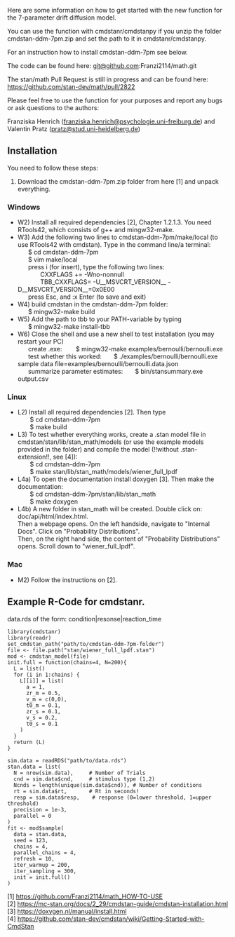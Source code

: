 Here are some information on how to get started with the new function for the 7-parameter drift diffusion model.

You can use the function with cmdstanr/cmdstanpy if you unzip the folder cmdstan-ddm-7pm.zip and set the path to it in cmdstanr/cmdstanpy.

For an instruction how to install cmdstan-ddm-7pm see below.

The code can be found here: git@github.com:Franzi2114/math.git

The stan/math Pull Request is still in progress and can be found here: https://github.com/stan-dev/math/pull/2822

Please feel free to use the function for your purposes and report any bugs or ask questions to the authors:

Franziska Henrich (franziska.henrich@psychologie.uni-freiburg.de) and Valentin Pratz (pratz@stud.uni-heidelberg.de)


## Installation
You need to follow these steps: 

1) Download the cmdstan-ddm-7pm.zip folder from here [1] and unpack everything.

### Windows
- W2) Install all required dependencies [2], Chapter 1.2.1.3. You need RTools42, which consists of g++ and mingw32-make.
- W3) Add the following two lines to cmdstan-ddm-7pm/make/local (to use RTools42 with cmdstan). Type in the command line/a terminal:  
	&nbsp;&nbsp;&nbsp;&nbsp;&nbsp;&nbsp;$ cd cmdstan-ddm-7pm  
	&nbsp;&nbsp;&nbsp;&nbsp;&nbsp;&nbsp;$ vim make/local  
	&nbsp;&nbsp;&nbsp;&nbsp;&nbsp;&nbsp;press i (for insert), type the following two lines:  
	&nbsp;&nbsp;&nbsp;&nbsp;&nbsp;&nbsp;&nbsp;&nbsp;&nbsp;&nbsp;&nbsp;&nbsp;	CXXFLAGS += -Wno-nonnull  
 	&nbsp;&nbsp;&nbsp;&nbsp;&nbsp;&nbsp;&nbsp;&nbsp;&nbsp;&nbsp;&nbsp;&nbsp;	TBB_CXXFLAGS= -U__MSVCRT_VERSION__ -D__MSVCRT_VERSION__=0x0E00  
	&nbsp;&nbsp;&nbsp;&nbsp;&nbsp;&nbsp;press Esc, and :x Enter (to save and exit)  
- W4) build cmdstan in the cmdstan-ddm-7pm folder:  
	&nbsp;&nbsp;&nbsp;&nbsp;&nbsp;&nbsp;$ mingw32-make build
- W5) Add the path to tbb to your PATH-variable by typing  
	&nbsp;&nbsp;&nbsp;&nbsp;&nbsp;&nbsp;$ mingw32-make install-tbb
- W6) Close the shell and use a new shell to test installation (you may restart your PC)  
	&nbsp;&nbsp;&nbsp;&nbsp;&nbsp;&nbsp;create .exe: &nbsp;&nbsp;&nbsp;&nbsp;&nbsp;&nbsp;			$ mingw32-make examples/bernoulli/bernoulli.exe  
	&nbsp;&nbsp;&nbsp;&nbsp;&nbsp;&nbsp;test whether this worked:	&nbsp;&nbsp;&nbsp;&nbsp;&nbsp;&nbsp;$ ./examples/bernoulli/bernoulli.exe sample data file=examples/bernoulli/bernoulli.data.json  
	&nbsp;&nbsp;&nbsp;&nbsp;&nbsp;&nbsp;summarize parameter estimates:	&nbsp;&nbsp;&nbsp;&nbsp;&nbsp;&nbsp;$ bin/stansummary.exe output.csv  



### Linux  
- L2) Install all required dependencies [2]. Then type  
&nbsp;&nbsp;&nbsp;&nbsp;&nbsp;&nbsp;	$ cd cmdstan-ddm-7pm  
&nbsp;&nbsp;&nbsp;&nbsp;&nbsp;&nbsp;	$ make build  
- L3) To test whether everything works, create a .stan model file in cmdstan/stan/lib/stan_math/models (or use the example models provided in the folder) 
   and compile the model (!!without .stan-extension!!, see [4]):  
&nbsp;&nbsp;&nbsp;&nbsp;&nbsp;&nbsp;	$ cd cmdstan-ddm-7pm  
&nbsp;&nbsp;&nbsp;&nbsp;&nbsp;&nbsp;	$ make stan/lib/stan_math/models/wiener_full_lpdf  
- L4a) To open the documentation install doxygen [3]. Then make the documentation:  
&nbsp;&nbsp;&nbsp;&nbsp;&nbsp;&nbsp;	$ cd cmdstan-ddm-7pm/stan/lib/stan_math  
&nbsp;&nbsp;&nbsp;&nbsp;&nbsp;&nbsp;	$ make doxygen  
- L4b) A new folder in stan_math will be created. Double click on: doc/api/html/index.html.  
    Then a webpage opens. On the left handside, navigate to "Internal Docs". Click on "Probability Distributions".  
    Then, on the right hand side, the content of "Probability Distributions" opens. Scroll down to "wiener_full_lpdf".



### Mac
- M2) Follow the instructions on [2].



## Example R-Code for cmdstanr.

data.rds of the form: condition|resonse|reaction_time

	library(cmdstanr)
	library(readr)
	set_cmdstan_path("path/to/cmdstan-ddm-7pm-folder")
	file <- file.path("stan/wiener_full_lpdf.stan")
	mod <- cmdstan_model(file)
	init.full = function(chains=4, N=200){
	  L = list()
	  for (i in 1:chains) {
	    L[[i]] = list(
	      a = 1,
	      zr_m = 0.5,
	      v_m = c(0,0),
	      t0_m = 0.1,
	      zr_s = 0.1,
	      v_s = 0.2,
	      t0_s = 0.1
	    )
	  }
	  return (L)
	}

	sim.data = readRDS("path/to/data.rds")
	stan.data = list(
	  N = nrow(sim.data),     # Number of Trials
	  cnd = sim.data$cnd,     # stimulus type (1,2)
	  Ncnds = length(unique(sim.data$cnd)), # Number of conditions
	  rt = sim.data$rt,       # Rt in seconds!
	  resp = sim.data$resp,    # response (0=lower threshold, 1=upper threshold)
	  precision = 1e-3,
	  parallel = 0
	)
	fit <- mod$sample(
	  data = stan.data,
	  seed = 123,
	  chains = 4,
	  parallel_chains = 4,
	  refresh = 10,
	  iter_warmup = 200,
	  iter_sampling = 300,
	  init = init.full()
	)

[1] https://github.com/Franzi2114/math_HOW-TO-USE  
[2] https://mc-stan.org/docs/2_29/cmdstan-guide/cmdstan-installation.html  
[3] https://doxygen.nl/manual/install.html  
[4] https://github.com/stan-dev/cmdstan/wiki/Getting-Started-with-CmdStan
